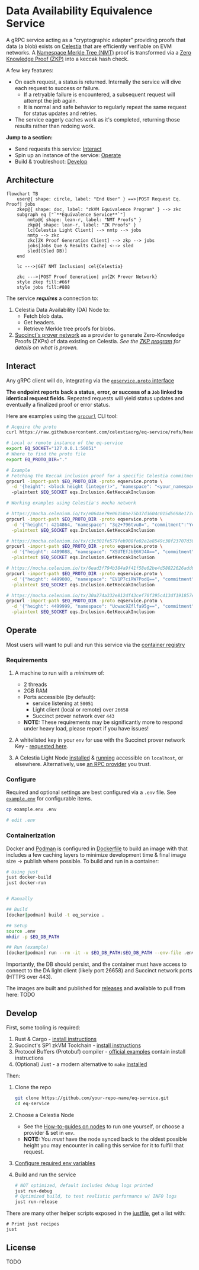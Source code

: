 # Data Availability Equivalence Service

A gRPC service acting as a "cryptographic adapter" providing proofs that data (a blob) exists on [Celestia](https://celestia.org/) that are efficiently verifiable on EVM networks.
A [Namespace Merkle Tree (NMT)](https://celestia.org/glossary/namespaced-merkle-tree/) proof is transformed via a [Zero Knowledge Proof (ZKP)](https://docs.succinct.xyz/docs/sp1/what-is-a-zkvm) into a keccak hash check.

A few key features:

- On each request, a status is returned. Internally the service will dive each request to success or failure.
  - If a retryable failure is encountered, a subsequent request will attempt the job again.
  - It is normal and safe behavior to regularly repeat the same request for status updates and retries.
- The service eagerly caches work as it's completed, returning those results rather than redoing work.

**Jump to a section:**

- Send requests this service: [Interact](#interact)
- Spin up an instance of the service: [Operate](#operate)
- Build & troubleshoot: [Develop](#develop)

## Architecture

```mermaid
flowchart TB
    user@{ shape: circle, label: "End User" } ==>|POST Request Eq. Proof| jobs
    zkep@{ shape: doc, label: "zkVM Equivalence Program" } --> zkc
    subgraph eq ["`**Equivalence Service**`"]
        nmtp@{ shape: lean-r, label: "NMT Proofs" }
        zkp@{ shape: lean-r, label: "ZK Proofs" }
        lc[Celestia Light Client] --> nmtp --> jobs
        nmtp --> zkc
        zkc[ZK Proof Generation Client] --> zkp --> jobs
        jobs[Jobs Que & Results Cache] <--> sled
        sled[(Sled DB)]
    end

    lc --->|GET NMT Inclusion| cel{Celestia}

    zkc --->|POST Proof Generation| pn{ZK Prover Network}
    style zkep fill:#66f
    style jobs fill:#888
```

The service **_requires_** a connection to:

1. Celestia Data Availability (DA) Node to:
   - Fetch blob data.
   - Get headers.
   - Retrieve Merkle tree proofs for blobs.
1. [Succinct's prover network](https://docs.succinct.xyz/docs/sp1/generating-proofs/prover-network) as a provider to generate Zero-Knowledge Proofs (ZKPs) of data existing on Celestia.
   _See the [ZKP program](./program-keccak-inclusion/src/main.rs) for details on what is proven._

## Interact

Any gRPC client will do, integrating via the [`eqservice.proto` interface](./common/proto/eqservice.proto)

**The endpoint reports back a status, error, or success of a `Job` linked to identical request fields.**
Repeated requests will yield status updates and eventually a finalized proof or error status.

Here are examples using the [`grpcurl`](https://github.com/fullstorydev/grpcurl) CLI tool:

```sh
# Acquire the proto
curl https://raw.githubusercontent.com/celestiaorg/eq-service/refs/heads/main/common/proto/eqservice.proto --output eqservice.proto

# Local or remote instance of the eq-service
export EQ_SOCKET="127.0.0.1:50051"
# Where to find the proto file
export EQ_PROTO_DIR="."

# Example
# Fetching the Keccak inclusion proof for a specific Celestia commitment, namespace, and height
grpcurl -import-path $EQ_PROTO_DIR -proto eqservice.proto \
  -d '{height": <block height (integer)>", "namespace": "<your_namespace_hex>", commitment": "<your_commitment_hex>"}'
  -plaintext $EQ_SOCKET eqs.Inclusion.GetKeccakInclusion

# Working examples using Celestia's mocha network

# https://mocha.celenium.io/tx/e064ae79e06150ae75b37d3604c015d5698e173c52d0c2e3bf3203fe708e7513?tab=messages
grpcurl -import-path $EQ_PROTO_DIR -proto eqservice.proto \
  -d '{"height": 4214864, "namespace": "3q2+796tvu8=", "commitment":"YcARQRj9KE/7sSXd4090FAONKkPz9ajYKIZq8liv3A0="}' \
  -plaintext $EQ_SOCKET eqs.Inclusion.GetKeccakInclusion

# https://mocha.celenium.io/tx/c3c301fe579feb908fe02e2e8549c38f23707d30a3d4aa73e26402d854ff9104
grpcurl -import-path $EQ_PROTO_DIR -proto eqservice.proto \
  -d '{"height": 4409088, "namespace": "XSUTEfJbE6VJ4A==", "commitment":"DYoAZpU7FrviV7Ui/AjQv0BpxCwexPWaOW/hQVpEl/s="}' \
  -plaintext $EQ_SOCKET eqs.Inclusion.GetKeccakInclusion

# https://mocha.celenium.io/tx/6ead3f794b384a9f41f58e62be4d58822626add607eefcb7ab9f0dd6b70a6abe
grpcurl -import-path $EQ_PROTO_DIR -proto eqservice.proto \
  -d '{"height": 4499000, "namespace": "EV1P7ciRW7PodQ==", "commitment":"mV9udfLnkNqmG/3khk2/gH0wLPx/6RinVDCTV77X3Xw="}' \
  -plaintext $EQ_SOCKET eqs.Inclusion.GetKeccakInclusion

# https://mocha.celenium.io/tx/30a274a332e812df43cef70f395c413df191857ed581b68c44f05a3c5c322312
grpcurl -import-path $EQ_PROTO_DIR -proto eqservice.proto \
  -d '{"height": 4499999, "namespace": "Ucwac9Zflfa95g==", "commitment":"S2iIifIPdAjQ33KPeyfAga26FSF3IL11WsCGtJKSOTA="}' \
  -plaintext $EQ_SOCKET eqs.Inclusion.GetKeccakInclusion
```

## Operate

Most users will want to pull and run this service via the [container registry](#containerization)

### Requirements

1. A machine to run with a _minimum_ of:

   - 2 threads
   - 2GB RAM
   - Ports accessible (by default):
     - service listening at `50051`
     - Light client (local or remote) over `26658`
     - Succinct prover network over `443`
   - **NOTE:** These requirements may be significantly more to respond under heavy load, please report if you have issues!

1. A whitelisted key in your `env` for use with the Succinct prover network Key - [requested here](https://docs.succinct.xyz/docs/sp1/generating-proofs/prover-network).

1. A Celestia Light Node [installed](https://docs.celestia.org/how-to-guides/celestia-node) & [running](https://docs.celestia.org/tutorials/node-tutorial#auth-token) accessible on `localhost`, or elsewhere.
   Alternatively, use [an RPC provider](https://github.com/celestiaorg/awesome-celestia/?tab=readme-ov-file#node-operator-contributions) you trust.

### Configure

Required and optional settings are best configured via a `.env` file. See [`example.env`](./example.env) for configurable items.

```sh
cp example.env .env

# edit .env
```

### Containerization

Docker and [Podman](https://podman.io/) is configured in [Dockerfile](./Dockerfile) to build an image with that includes a few caching layers to minimize development time & final image size -> publish where possible. To build and run in a container:

```sh
# Using just
just docker-build
just docker-run


# Manually

## Build
[docker|podman] build -t eq_service .

## Setup
source .env
mkdir -p $EQ_DB_PATH

## Run (example)
[docker|podman] run --rm -it -v $EQ_DB_PATH:$EQ_DB_PATH --env-file .env --env RUST_LOG=eq_service=debug --network=host -p $EQ_PORT:$EQ_PORT eq_service
```

Importantly, the DB should persist, and the container must have access to connect to the DA light client (likely port 26658) and Succinct network ports (HTTPS over 443).

The images are built and published for [releases](https://github.com/celestiaorg/eq-service/releases) and available to pull from here: TODO

## Develop

First, some tooling is required:

1. Rust & Cargo - [install instructions](https://www.rust-lang.org/tools/install)
1. Succinct's SP1 zkVM Toolchain - [install instructions](https://docs.succinct.xyz/docs/sp1/getting-started/install)
1. Protocol Buffers (Protobuf) compiler - [official examples](https://github.com/hyperium/tonic/tree/master/examples#examples) contain install instructions
1. (Optional) Just - a modern alternative to `make` [installed](https://just.systems/man/en/packages.html)

Then:

1. Clone the repo

   ```sh
   git clone https://github.com/your-repo-name/eq-service.git
   cd eq-service
   ```

1. Choose a Celestia Node

   - See the [How-to-guides on nodes](https://docs.celestia.org/how-to-guides/light-node) to run one yourself, or choose a provider & set in `env`.
   - **NOTE:** You _must_ have the node synced back to the oldest possible height you may encounter in calling this service for it to fulfill that request.

1. [Configure required env variables](#operate)

1. Build and run the service
   ```sh
   # NOT optimized, default includes debug logs printed
   just run-debug
   # Optimized build, to test realistic performance w/ INFO logs
   just run-release
   ```

There are many other helper scripts exposed in the [justfile](./justfile), get a list with:

```
# Print just recipes
just
```

## License

TODO
